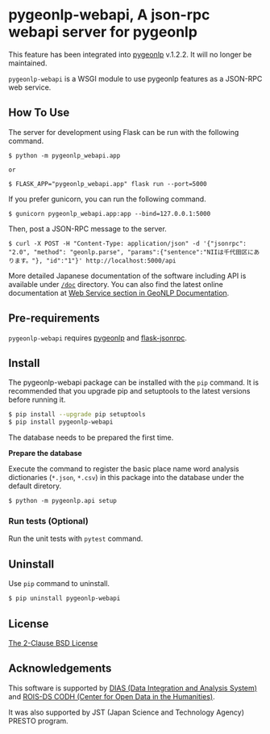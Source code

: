# pygeonlp-webapi, A json-rpc webapi server for pygeonlp

This feature has been integrated into
[pygeonlp](https://github.com/geonlp-platform/pygeonlp) v.1.2.2.
It will no longer be maintained. 

`pygeonlp-webapi` is a WSGI module to use pygeonlp features as a JSON-RPC web service.

## How To Use

The server for development using Flask can be run with the following command.

```shell
$ python -m pygeonlp_webapi.app

or

$ FLASK_APP="pygeonlp_webapi.app" flask run --port=5000
```

If you prefer gunicorn, you can run the following command.

```shell
$ gunicorn pygeonlp_webapi.app:app --bind=127.0.0.1:5000
```

Then, post a JSON-RPC message to the server.

```shell
$ curl -X POST -H "Content-Type: application/json" -d '{"jsonrpc": "2.0", "method": "geonlp.parse", "params":{"sentence":"NIIは千代田区にあります。"}, "id":"1"}' http://localhost:5000/api
```

More detailed Japanese documentation of the software including API is
available under <a href="doc/">`/doc`</a> directory.
You can also find the latest online documentation at
[Web Service section in GeoNLP Documentation](http://geonlp.ex.nii.ac.jp/doc/pygeonlp/webapi_doc/index.html).

## Pre-requirements

`pygeonlp-webapi` requires [pygeonlp](https://github.com/geonlp-platform/pygeonlp) and 
[flask-jsonrpc](https://github.com/cenobites/flask-jsonrpc).

## Install

The pygeonlp-webapi package can be installed with the `pip` command.
It is recommended that you upgrade pip and setuptools to
the latest versions before running it.

```sh
$ pip install --upgrade pip setuptools
$ pip install pygeonlp-webapi
```

The database needs to be prepared the first time.

**Prepare the database**

Execute the command to register the basic place name word analysis dictionaries
(`*.json`, `*.csv`) in this package into the database under the default diretory.

```
$ python -m pygeonlp.api setup
```

### Run tests (Optional)

Run the unit tests with `pytest` command.


## Uninstall

Use `pip` command to uninstall.

```sh
$ pip uninstall pygeonlp-webapi
```

## License

[The 2-Clause BSD License](https://licenses.opensource.jp/BSD-2-Clause/BSD-2-Clause.html)

## Acknowledgements

This software is supported by [DIAS (Data Integration and Analysis System)](https://dias.ex.nii.ac.jp/) and
[ROIS-DS CODH (Center for Open Data in the Humanities)](http://codh.rois.ac.jp/).

It was also supported by JST (Japan Science and Technology Agency) PRESTO program.
